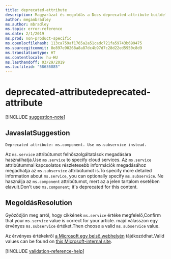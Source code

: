 ```yaml
---
title: deprecated-attribute
description: Magyarázat és megoldás a Docs deprecated-attribute buildelési problémájára
author: meganbradley
ms.author: mbradley
ms.topic: error-reference
ms.date: 2/1/2019
ms.prod: non-product-specific
ms.openlocfilehash: 113ca759af1765a2a51cadc721fa59743b699475
ms.sourcegitcommit: 8e897e90268a8a87dc4b97d7c28d22ed5950c8d9
ms.translationtype: HT
ms.contentlocale: hu-HU
ms.lasthandoff: 03/29/2019
ms.locfileid: "58636885"
---
```

# <a name="deprecated-attribute"></a><span data-ttu-id="a5839-103">deprecated-attribute</span><span class="sxs-lookup"><span data-stu-id="a5839-103">deprecated-attribute</span></span>

[!INCLUDE [suggestion-note](includes/suggestion-note.md)]

## <a name="suggestion"></a><span data-ttu-id="a5839-104">Javaslat</span><span class="sxs-lookup"><span data-stu-id="a5839-104">Suggestion</span></span>

`Deprecated attribute: ms.component. Use ms.subservice instead.`

<span data-ttu-id="a5839-105">Az `ms.service` attribútumot felhőszolgáltatások megadására használhatja.</span><span class="sxs-lookup"><span data-stu-id="a5839-105">Use `ms.service` to specify cloud services.</span></span> <span data-ttu-id="a5839-106">Az `ms.service` attribútummal kapcsolatos részletesebb információk megadásához megadhatja az `ms.subservice` attribútumot is.</span><span class="sxs-lookup"><span data-stu-id="a5839-106">To specify more detailed information about `ms.service`, you can optionally specify `ms.subservice`.</span></span> <span data-ttu-id="a5839-107">Ne használja az `ms.component` attribútumot, mert az a jelen tartalom esetében elavult.</span><span class="sxs-lookup"><span data-stu-id="a5839-107">Don't use `ms.component`; it's deprecated for this content.</span></span>

## <a name="resolution"></a><span data-ttu-id="a5839-108">Megoldás</span><span class="sxs-lookup"><span data-stu-id="a5839-108">Resolution</span></span>

<span data-ttu-id="a5839-109">Győződjön meg arról, hogy cikkének `ms.service` értéke megfelelő,</span><span class="sxs-lookup"><span data-stu-id="a5839-109">Confirm that your `ms.service` value is correct for your article.</span></span> <span data-ttu-id="a5839-110">majd válasszon egy érvényes `ms.subservice` értéket.</span><span class="sxs-lookup"><span data-stu-id="a5839-110">Then choose a valid `ms.subservice` value.</span></span>

<span data-ttu-id="a5839-111">Az érvényes értékekről [a Microsoft egy belső webhelyén](https://docsmetadatatool.azurewebsites.net/allowlists) tájékozódhat.</span><span class="sxs-lookup"><span data-stu-id="a5839-111">Valid values can be found on [this Microsoft-internal site](https://docsmetadatatool.azurewebsites.net/allowlists).</span></span>

<!--make sure to add this file to your includes folder and verify the path-->
[!INCLUDE [validation-reference-help](includes/validation-reference-help.md)]
